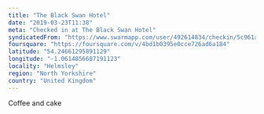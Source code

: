 ```yaml
---
title: "The Black Swan Hotel"
date: "2019-03-23T11:38"
meta: "Checked in at The Black Swan Hotel"
syndicatedFrom: "https://www.swarmapp.com/user/492614834/checkin/5c961ab5005ac1002c46ed26"
foursquare: "https://foursquare.com/v/4bd1b0395e0cce726ad6a184"
latitude: "54.24661295891129"
longitude: "-1.0614856687191123"
locality: "Helmsley"
region: "North Yorkshire"
country: "United Kingdom"
---
```

Coffee and cake
